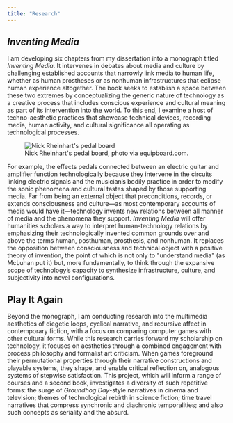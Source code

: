 ```yaml
---
title: "Research"
---
```

## *Inventing Media*

I am developing six chapters from my dissertation into a monograph titled *Inventing Media*. 
It intervenes in debates about media and culture by challenging established accounts that narrowly link media to human life, whether as human prostheses or as nonhuman infrastructures that eclipse human experience altogether. 
The book seeks to establish a space between these two extremes by conceptualizing the generic nature of technology as a creative process that includes conscious experience and cultural meaning as part of its intervention into the world. 
To this end, I examine a host of techno-aesthetic practices that showcase technical devices, recording media, human activity, and cultural significance all operating as technological processes.

<figure>
  <img src="https://1.bp.blogspot.com/_UC1SWgMd9ZM/S8ap2OqkTYI/AAAAAAAABnk/_ifKtkT2HOU/s1600/teramelos-7.jpg" alt="Nick Rheinhart's pedal board" style="max-width: 100%; width: auto; height: auto;">
  <figcaption>Nick Rheinhart's pedal board, photo via equipboard.com.</figcaption>
</figure>

For example, the effects pedals connected between an electric guitar and amplifier function technologically because they intervene in the circuits linking electric signals and the musician’s bodily practice in order to modify the sonic phenomena and cultural tastes shaped by those supporting media. 
Far from being an external object that preconditions, records, or extends consciousness and culture—as most contemporary accounts of media would have it—technology invents new relations between all manner of media and the phenomena they support. 
*Inventing Media* will offer humanities scholars a way to interpret human-technology relations by emphasizing their technologically invented common grounds over and above the terms human, posthuman, prosthesis, and nonhuman. 
It replaces the opposition between consciousness and technical object with a positive theory of invention, the point of which is not only to "understand media" (as McLuhan put it) but, more fundamentally, to think through the expansive scope of technology’s capacity to synthesize infrastructure, culture, and subjectivity into novel configurations.

## Play It Again

Beyond the monograph, I am conducting research into the multimedia aesthetics of diegetic loops, cyclical narrative, and recursive affect in contemporary fiction, with a focus on comparing computer games with other cultural forms.
While this research carries forward my scholarship on technology, it focuses on aesthetics through a combined engagement with process philosophy and formalist art criticism.
When games foreground their permutational properties through their narrative constructions and playable systems, they shape, and enable critical reflection on, analogous systems of stepwise satisfaction.
This project, which will inform a range of courses and a second book, investigates a diversity of such repetitive forms: the surge of *Groundhog Day*-style narratives in cinema and television; themes of technological rebirth in science fiction; time travel narratives that compress synchronic and diachronic temporalities; and also such concepts as seriality and the absurd.
